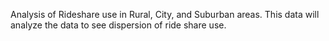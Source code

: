 Analysis of Rideshare use in Rural, City, and Suburban areas. This data will analyze the data to see dispersion of ride share use.
